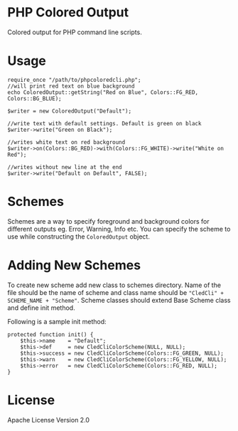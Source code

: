 PHP Colored Output
==================
Colored output for PHP command line scripts.

Usage
=====
    require_once "/path/to/phpcoloredcli.php";
    //will print red text on blue background
    echo ColoredOutput::getString("Red on Blue", Colors::FG_RED, Colors::BG_BLUE);

    $writer = new ColoredOutput("Default");

    //write text with default settings. Default is green on black
    $writer->write("Green on Black");

    //writes white text on red background
    $writer->on(Colors::BG_RED)->with(Colors::FG_WHITE)->write("White on Red");

    //writes without new line at the end
    $writer->write("Default on Default", FALSE);

Schemes
=======
Schemes are a way to specify foreground and background colors for different
outputs eg. Error, Warning, Info etc. You can specify the scheme to use while
constructing the `ColoredOutput` object.

Adding New Schemes
==================
To create new scheme add new class to schemes directory. Name of the file should
be the name of scheme and class name should be `"CledCli" + SCHEME_NAME + "Scheme"`.
Scheme classes should extend Base Scheme class and define init method.

Following is a sample init method:

    protected function init() {
        $this->name    = "Default";
        $this->def     = new CledCliColorScheme(NULL, NULL);
        $this->success = new CledCliColorScheme(Colors::FG_GREEN, NULL);
        $this->warn    = new CledCliColorScheme(Colors::FG_YELLOW, NULL);
        $this->error   = new CledCliColorScheme(Colors::FG_RED, NULL);
    }

License
=======
Apache License Version 2.0

